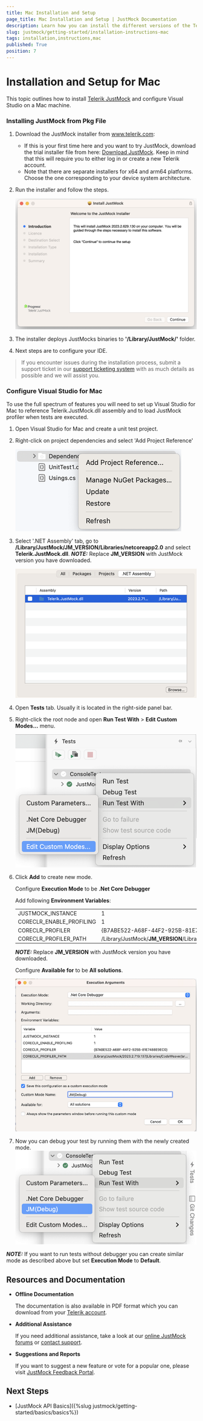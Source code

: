 ```yaml
---
title: Mac Installation and Setup 
page_title: Mac Installation and Setup | JustMock Documentation
description: Learn how you can install the different versions of the Telerik JustMock framework.
slug: justmock/getting-started/installation-instructions-mac
tags: installation,instructions,mac
published: True
position: 7
---
```


# Installation and Setup for Mac

This topic outlines how to install [Telerik JustMock](https://www.telerik.com/products/mocking.aspx) and configure Visual Studio on a Mac machine.

### Installing JustMock from Pkg File

1. Download the JustMock installer from www.telerik.com:
	* If this is your first time here and you want to try JustMock, download the trial installer file from here: [Download JustMock](https://www.telerik.com/account/downloads/product-download?product=JUSTMOCK). Keep in mind that this will require you to either log in or create a new Telerik account.
	* Note that there are separate installers for x64 and arm64 platforms. Choose the one corresponding to your device system architecture.

1. Run the installer and follow the steps.

	![Installer](images/Installer-Mac.png)

1. The installer deploys JustMocks binaries to **'/Library/JustMock/'** folder.
1. Next steps are to configure your IDE.

>If you encounter issues during the installation process, submit a support ticket in our [support ticketing system](https://www.telerik.com/account/support-tickets) with as much details as possible and we will assist you. 

### Configure Visual Studio for Mac

To use the full spectrum of features you will need to set up Visual Studio for Mac to reference Telerik.JustMock.dll assembly and to load JustMock profiler when tests are executed.

1. Open Visual Studio for Mac and create a unit test project.
1. Right-click on project dependencies and select 'Add Project Reference'

	![AddProjectReference](images/Add-Project-Reference-Mac.png)

1. Select '.NET Assembly' tab, go to **/Library/JustMock/JM_VERSION/Libraries/netcoreapp2.0** and select **Telerik.JustMock.dll**.
    **_NOTE:_** Replace **JM_VERSION** with JustMock version you have downloaded.

    ![ImportDll](images/Import-Dll-Mac.png)	

1. Open **Tests** tab. Usually it is located in the right-side panel bar.
1. Right-click the root node and open **Run Test With** > **Edit Custom Modes...** menu.

	![EditCustomMode](images/Edit-Custom-Modes-Mac.png)

1. Click **Add** to create new mode.

    Configure **Execution Mode** to be __**.Net Core Debugger**__

    Add following **Environment Variables**:

    |                          |   |
    |--------------------------|:--|
    | JUSTMOCK_INSTANCE        | 1 |
    | CORECLR_ENABLE_PROFILING | 1 |
    | CORECLR_PROFILER         | {B7ABE522-A68F-44F2-925B-81E7488E9EC0} |
    | CORECLR_PROFILER_PATH    | /Library/JustMock/**JM_VERSION**/Libraries/CodeWeaver/arm64/libTelerik.CodeWeaver.Profiler.dylib |

    **_NOTE:_** Replace **JM_VERSION** with JustMock version you have downloaded.

    Configure **Available for** to be __**All solutions**__.

    ![CustomMode](images/Custom-Mode-Mac.png)    

1. Now you can debug your test by running them with the newly created mode.
    ![EditCustomMode](images/Run-Debug-Mode-Mac.png)

**_NOTE:_** If you want to run tests without debugger you can create similar mode as described above but set **Execution Mode** to __**Default**__.

## Resources and Documentation

- **Offline Documentation**

    The documentation is also available in PDF format which you can download from your [Telerik account](https://www.telerik.com/account/my-downloads).

- **Additional Assistance**

    If you need additional assistance, take a look at our [online JustMock forums](https://www.telerik.com/forums/justmock) or [contact support](https://www.telerik.com/account/support-tickets?pid=743).

- **Suggestions and Reports**

    If you want to suggest a new feature or vote for a popular one, please visit [JustMock Feedback Portal](https://feedback.telerik.com/justmock).

## Next Steps

* [JustMock API Basics]({%slug justmock/getting-started/basics/basics%})
